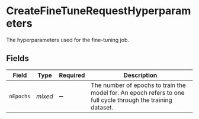 # CreateFineTuneRequestHyperparameters

The hyperparameters used for the fine-tuning job.


## Fields

| Field                                                                                                         | Type                                                                                                          | Required                                                                                                      | Description                                                                                                   |
| ------------------------------------------------------------------------------------------------------------- | ------------------------------------------------------------------------------------------------------------- | ------------------------------------------------------------------------------------------------------------- | ------------------------------------------------------------------------------------------------------------- |
| `nEpochs`                                                                                                     | *mixed*                                                                                                       | :heavy_minus_sign:                                                                                            | The number of epochs to train the model for. An epoch refers to one<br/>full cycle through the training dataset.<br/> |